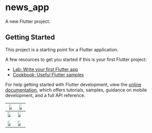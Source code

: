 # news_app

A new Flutter project.

## Getting Started

This project is a starting point for a Flutter application.

A few resources to get you started if this is your first Flutter project:

- [Lab: Write your first Flutter app](https://docs.flutter.dev/get-started/codelab)
- [Cookbook: Useful Flutter samples](https://docs.flutter.dev/cookbook)

For help getting started with Flutter development, view the
[online documentation](https://docs.flutter.dev/), which offers tutorials,
samples, guidance on mobile development, and a full API reference.


|<img src= "https://github.com/metatony/news_app/assets/98693285/840a98c1-967d-477c-9921-27483ee6f504" style="max-width: 50%">| <img src = "https://github.com/metatony/news_app/assets/98693285/e658bd99-af85-43fc-b1a5-65e301366384" style="max-width: 50%">|
|--|--|
<img src = "https://github.com/metatony/news_app/assets/98693285/87a86ce3-bacf-42d1-bd54-790d31ba6634" style="max-width: 50%">| <img src = "https://github.com/metatony/news_app/assets/98693285/ecf0a417-5483-47c3-b2cd-a8a801639021" style="max-width: 50%">
||
<img src = "https://github.com/metatony/news_app/assets/98693285/5a4832a4-4088-44b6-a220-874bbfeb96e6" style="max-width: 50%">| <img src = "https://github.com/metatony/news_app/assets/98693285/72967d5f-823b-4da1-ad8d-049e6cc3cbec" style="max-width: 50%"> 
